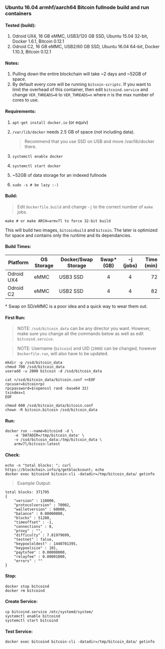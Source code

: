 ### Ubuntu 16.04 armhf/aarch64 Bitcoin fullnode build and run containers

#### Tested (build):

1. Odroid UX4, 16 GB eMMC, USB3/120 GB SSD, Ubuntu 15.04 32-bit, Docker 1.6.1, Bitcoin 0.12.1
1. Odroid C2, 16 GB eMMC, USB2/60 GB SSD, Ubuntu 16.04 64-bit, Docker 1.10.3, Bitcoin 0.12.1

#### Notes:

1. Pulling down the entire blockchain will take ~2 days and ~52GB of space.
1. By default every core will be running `bitcoin-scriptc`.  If you want to limit the overhead of this container, then edit `bitcoind.service` and change `VER_THREADS=0` to `VER_THREADS=n` where *n* is the max number of cores to use.

#### Requirements:

1. `apt-get install docker.io` (or equiv)
1. `/var/lib/docker` needs 2.5 GB of space (not including data).

	> Recommend that you use SSD on USB and move /var/lib/docker there.

1. `systemctl enable docker`
1. `systemctl start docker`
1. ~52GB of data storage for an indexed fullnode
1. `sudo -s # be lazy :-)`

#### Build:

> Edit `Dockerfile.build` and change `-j` to the correct number of `make` jobs.

```
make # or make ARCH=armv7l to force 32-bit build
```

This will build two images, `bitcoinbuild` and `bitcoin`.  The later is optimized for space and contains only the runtime and its dependancies.

#### Build Times:

| Platform    | OS Storage   | Docker/Swap Storage | Swap* (GB) | -j (jobs) | Time (min) |
|-------------|--------------|---------------------|:----------:|:---------:|-----------:|
| Odroid UX4  | eMMC         | USB3 SSD            | 4          |         4 |         72 |
| Odroid C2   | eMMC         | USB2 SSD            | 4          |         4 |         82 |

\* Swap on SD/eMMC is a poor idea and a quick way to wear them out.

#### First Run:

> NOTE: `/ssd/bitcoin_data` can be any director you want.  However, make sure you change all the commands below as well as edit `bitcoind.service`.

> NOTE: Username (`bitcoin`) and UID (`2000`) can be changed, however `Dockerfile.run`, will also have to be updated.

```
mkdir -p /ssd/bitcoin_data
chmod 700 /ssd/bitcoin_data
useradd -u 2000 bitcoin -d /ssd/bitcoin_data

cat >/ssd/bitcoin_data/bitcoin.conf <<EOF
rpcuser=bitcoinrpc
rpcpassword=$(openssl rand -base64 32)
txindex=1
EOF

chmod 600 /ssd/bitcoin_data/bitcoin.conf
chown -R bitcoin.bitcoin /ssd/bitcoin_data
```

#### Run:

```
docker run --name=bitcoind -d \
    -e 'DATADIR=/tmp/bitcoin_data' \
    -v /ssd/bitcoin_data:/tmp/bitcoin_data \
    armv7l/bitcoin:latest
```

#### Check:

```
echo -n "total blocks: "; curl https://blockchain.info/q/getblockcount; echo
docker exec bitcoind bitcoin-cli -datadir=/tmp/bitcoin_data/ getinfo
```

> Example Output:
```
total blocks: 371795
{
    "version" : 110000,
    "protocolversion" : 70002,
    "walletversion" : 60000,
    "balance" : 0.00000000,
    "blocks" : 51280,
    "timeoffset" : -1,
    "connections" : 8,
    "proxy" : "",
    "difficulty" : 7.81979699,
    "testnet" : false,
    "keypoololdest" : 1440701395,
    "keypoolsize" : 101,
    "paytxfee" : 0.00000000,
    "relayfee" : 0.00001000,
    "errors" : ""
}
```

#### Stop:
```
docker stop bitcoind
docker rm bitcoind
```

#### Create Service:
```
cp bitcoind.service /etc/systemd/system/
systemctl enable bitcoind
systemctl start bitcoind
```

#### Test Service:
```
docker exec bitcoind bitcoin-cli -datadir=/tmp/bitcoin_data/ getinfo
```

